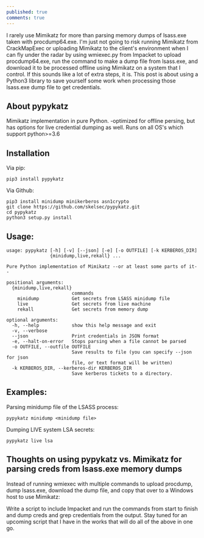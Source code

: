```yaml
---
published: true
comments: true
---
```

I rarely use Mimikatz for more than parsing memory dumps of lsass.exe taken with procdump64.exe. I'm just not going to risk running Mimikatz from CrackMapExec or uploading Mimikatz to the client's environment when I can fly under the radar by using wmiexec.py from Impacket to upload procdump64.exe, run the command to make a dump file from lsass.exe, and download it to be processed offline using Mimikatz on a system that I control. If this sounds like a lot of extra steps, it is. This post is about using a Python3 library to save yourself some work when processing those lsass.exe dump file to get credentials.

## About pypykatz

Mimikatz implementation in pure Python. -optimized for offline persing, but has options for live credential dumping as well. Runs on all OS's which support python>=3.6

## Installation

Via pip: 


    pip3 install pypykatz

Via Github:

```
pip3 install minidump minikerberos asn1crypto
git clone https://github.com/skelsec/pypykatz.git
cd pypykatz
python3 setup.py install
```

## Usage:

```
usage: pypykatz [-h] [-v] [--json] [-e] [-o OUTFILE] [-k KERBEROS_DIR]
                {minidump,live,rekall} ...

Pure Python implementation of Mimikatz --or at least some parts of it--

positional arguments:
  {minidump,live,rekall}
                        commands
    minidump            Get secrets from LSASS minidump file
    live                Get secrets from live machine
    rekall              Get secrets from memory dump

optional arguments:
  -h, --help            show this help message and exit
  -v, --verbose
  --json                Print credentials in JSON format
  -e, --halt-on-error   Stops parsing when a file cannot be parsed
  -o OUTFILE, --outfile OUTFILE
                        Save results to file (you can specify --json for json
                        file, or text format will be written)
  -k KERBEROS_DIR, --kerberos-dir KERBEROS_DIR
                        Save kerberos tickets to a directory.
```

## Examples:

Parsing minidump file of the LSASS process:

```
pypykatz minidump <minidump file>
```



Dumping LIVE system LSA secrets:

```
pypykatz live lsa
```

## Thoughts on using pypykatz vs. Mimikatz for parsing creds from lsass.exe memory dumps

Instead of running wmiexec with multiple commands to upload procdump, dump lsass.exe, download the dump file, and copy that over to a Windows host to use Mimikatz: 

Write a script to include Impacket and run the commands from start to finish and dump creds and grep credentials from the output. Stay tuned for an upcoming script that I have in the works that will do all of the above in one go.
